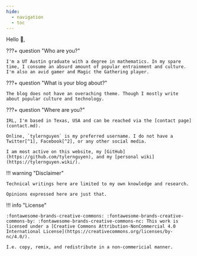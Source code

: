```yaml
---
hide:
  - navigation
  - toc
---
```


Hello 👋,

???+ question "Who are you?"

    I'm a UT Austin graduate with a degree in mathematics. In my spare time, I consume an absurd amount of popular entrainment and culture. I'm also an avid gamer and Magic the Gathering player.

???+ question "What is your blog about?"

    The blog does not have an overaching theme. Though I mostly write about popular culture and technology.

???+ question "Where are you?"

    IRL, I'm based in Texas, USA and can be reached via the [contact page](contact.md).
    
    Online, `tylernguyen` is my preferred username. I do not have a Twitter[^1], Facebook[^2], or any other social media.

    I am most active on this website, my [GitHub](https://github.com/tylernguyen), and my [personal wiki](https://tylernguyen.wiki/).

!!! warning "Disclaimer"

    Technical writings here are limited to my own knowledge and research.  

    Opinions expressed here are just that. 

!!! info "License"

    :fontawesome-brands-creative-commons: :fontawesome-brands-creative-commons-by: :fontawesome-brands-creative-commons-nc: This work is licensed under a [Creative Commons Attribution-NonCommercial 4.0 International License](https://creativecommons.org/licenses/by-nc/4.0/).

    I.e. copy, remix, and redistribute in a non-commericial manner.

[^1]: [Richard Stallman: Twitter](https://stallman.org/twitter.html)
[^2]: [Richard Stallman: Reasons not be used by Facebook](https://stallman.org/facebook.html)